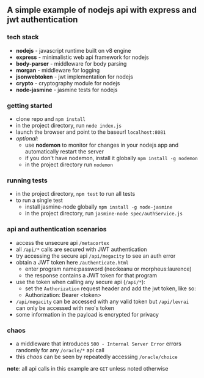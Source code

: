 ## A simple example of nodejs api with express and jwt authentication

### tech stack
* **nodejs** - javascript runtime built on v8 engine
* **express** - minimalistic web api framework for nodejs
* **body-parser** - middleware for body parsing
* **morgan** - middleware for logging
* **jsonwebtoken** - jwt implementation for nodejs
* **crypto** - cryptography module for nodejs
* **node-jasmine** - jasmine tests for nodejs

### getting started
* clone repo and `npm install`
* in the project directory, run `node index.js`
* launch the browser and point to the baseurl `localhost:8081`
* *optional:*
    * use __nodemon__ to monitor for changes in your nodejs app and automatically restart the server
    * if you don't have nodemon, install it globally `npm install -g nodemon`
    * in the project directory run `nodemon`

### running tests
* in the project directory, `npm test` to run all tests
* to run a single test
    * install jasmine-node globally `npm install -g node-jasmine`
    * in the project directory, run `jasmine-node spec/authService.js`

### api and authentication scenarios
* access the unsecure api `/metacortex`
* all `/api/*` calls are secured with JWT authentication
* try accessing the secure api `/api/megacity` to see an auth error
* obtain a JWT token here `/authenticate.html`
    * enter program name:password (neo:keanu or morpheus:laurence)
    * the response contains a JWT token for that program
* use the token when calling any secure api (`/api/*`):
    * set the `Authorization` request header and add the jwt token, like so:
    * Authorization: Bearer \<token\>
* `/api/megacity` can be accessed with any valid token but `/api/levrai` can only be accessed with neo's token
* some information in the payload is encrypted for privacy

### chaos
* a middleware that introduces `500 - Internal Server Error` errors randomly for any `/oracle/*` api call
* this _chaos_ can be seen by repeatedly accessing `/oracle/choice`

__note__: all api calls in this example are `GET` unless noted otherwise
